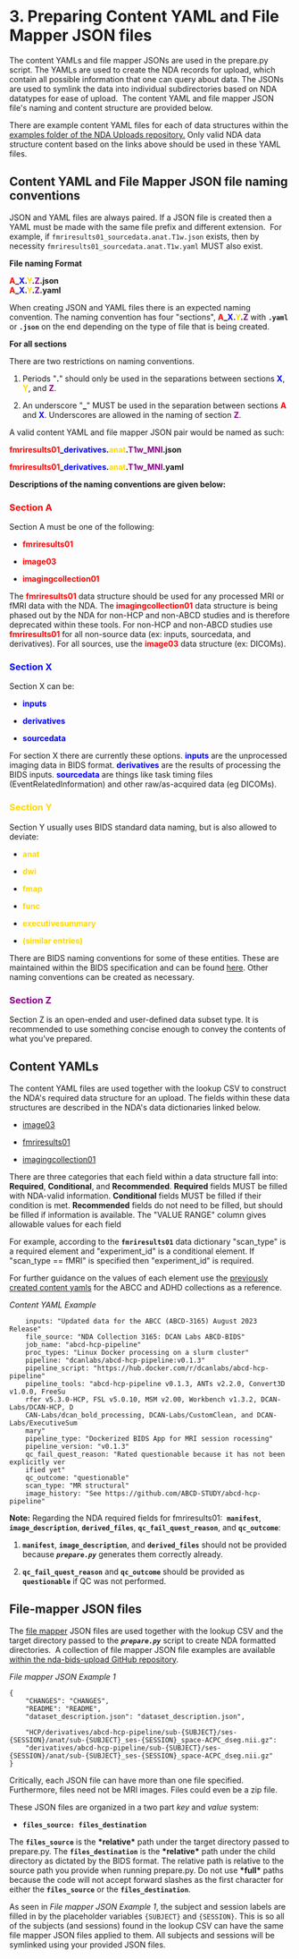 # 3. Preparing Content YAML and File Mapper JSON files

The content YAMLs and file mapper JSONs are used in the prepare.py
script. The YAMLs are used to create the NDA records for upload, which
contain all possible information that one can query about data. The
JSONs are used to symlink the data into individual subdirectories based
on NDA datatypes for ease of upload.  The content YAML and file mapper
JSON file's naming and content structure are provided below.

There are example content YAML files for each of data structures within the 
[examples folder of the NDA Uploads repository.](https://github.com/DCAN-Labs/nda-bids-upload/tree/main/examples)
Only valid NDA data structure content based on the
links above should be used in these YAML files.

## Content YAML and File Mapper JSON file naming conventions
JSON and YAML files are always paired. If a JSON file is created then a
YAML must be made with the same file prefix and different extension. 
For example, if `fmriresults01_sourcedata.anat.T1w.json` exists, then by
necessity `fmriresults01_sourcedata.anat.T1w.yaml` MUST also exist.

**File naming Format**

**<span style="color:red">A</span>_<span style="color:blue">X</span>.<span style="color:gold">Y</span>.<span style="color:purple">Z</span>.json**<br>
**<span style="color:red">A</span>_<span style="color:blue">X</span>.<span style="color:gold">Y</span>.<span style="color:purple">Z</span>.yaml**

When creating JSON and YAML files there is an expected naming
convention. The naming convention has four "sections", **<span style="color:red">A</span>_<span style="color:blue">X</span>.<span style="color:gold">Y</span>.<span style="color:purple">Z</span>** with
**`.yaml`** or **`.json`** on the end depending on the type of file that is
being created. 

**For all sections**

There are two restrictions on naming conventions.

1.  Periods "**.**" should only be used in the separations between sections **<span style="color:blue">X</span>**, **<span style="color:gold">Y</span>**, and **<span style="color:purple">Z</span>**.

2.  An underscore "**_**" MUST be used in the separation between sections **<span style="color:red">A</span>** and **<span style="color:blue">X</span>**. Underscores are allowed in the naming of section **<span style="color:purple">Z</span>**.

A valid content YAML and file mapper JSON pair would be named as such:

**<span style="color:red">fmriresults01</span>_<span style="color:blue">derivatives</span>.<span style="color:gold">anat</span>.<span style="color:purple">T1w_MNI</span>.json**

**<span style="color:red">fmriresults01</span>_<span style="color:blue">derivatives</span>.<span style="color:gold">anat</span>.<span style="color:purple">T1w_MNI</span>.yaml**

**Descriptions of the naming conventions are given below:**

### <span style="color:red">Section A</span>

Section A must be one of the following:

-   **<span style="color:red">fmriresults01</span>**

-   **<span style="color:red">image03</span>**

-   **<span style="color:red">imagingcollection01</span>**

The **<span style="color:red">fmriresults01</span>** data structure should be used for any processed
MRI or fMRI data with the NDA. The **<span style="color:red">imagingcollection01</span>** data
structure is being phased out by the NDA for non-HCP and non-ABCD
studies and is therefore deprecated within these
tools. For non-HCP and non-ABCD studies use **<span style="color:red">fmriresults01</span>** for all
non-source data (ex: inputs, sourcedata, and derivatives). For all
sources, use the **<span style="color:red">image03</span>** data structure (ex: DICOMs).

### <span style="color:blue">Section X</span>

Section X can be:

-   **<span style="color:blue">inputs</span>**

-   **<span style="color:blue">derivatives</span>**

-   **<span style="color:blue">sourcedata</span>**

For section X there are currently these options. **<span style="color:blue">inputs</span>** are the
unprocessed imaging data in BIDS format. **<span style="color:blue">derivatives</span>** are the results
of processing the BIDS inputs. **<span style="color:blue">sourcedata</span>** are things like task
timing files (EventRelatedInformation) and other raw/as-acquired data
(eg DICOMs).

### <span style="color:gold">Section Y</span>

Section Y usually uses BIDS standard data naming, but is also allowed to deviate:

-   **<span style="color:gold">anat</span>**

-   **<span style="color:gold">dwi</span>**

-   **<span style="color:gold">fmap</span>**

-   **<span style="color:gold">func</span>**

-   **<span style="color:gold">executivesummary</span>**

-   **<span style="color:gold">(similar entries)</span>**

There are BIDS naming conventions for some of these entities. These are
maintained within the BIDS specification and can be found
[here](https://bids-specification.readthedocs.io/en/stable/99-appendices/04-entity-table.html#magnetic-resonance-imaging).
Other naming conventions can be created as necessary.

### <span style="color:purple">Section Z</span>

Section Z is an open-ended and user-defined data subset type. It is recommended to
use something concise enough to convey the contents of what you've
prepared.

## Content YAMLs

The content YAML files are used together with the lookup CSV to
construct the NDA's required data structure for an upload. The fields
within these data structures are described in the NDA's data
dictionaries linked below.

-   [image03](https://nda.nih.gov/data_structure.html?short_name=image03)

-   [fmriresults01](https://nda.nih.gov/data_structure.html?short_name=fmriresults01)

-   [imagingcollection01](https://nda.nih.gov/data_structure.html?short_name=imagingcollection01)

There are three categories that each field within a data structure fall
into: **Required**, **Conditional**, and **Recommended**. 
**Required** fields MUST be filled with NDA-valid information. 
**Conditional** fields MUST be filled if their condition is met. 
**Recommended** fields do not need to be filled, but should be filled if information is available. The
"VALUE RANGE" column gives allowable values for each field

For example, according to the **`fmriresults01`** data dictionary
"scan_type" is a required element and "experiment_id" is a conditional
element. If "scan_type == fMRI" is specified then "experiment_id" is
required.

For further guidance on the values of each element use the 
[previously created content yamls](https://github.com/DCAN-Labs/nda-bids-upload/tree/main/examples) for the ABCC and ADHD collections as a reference. 

*Content YAML Example*

        inputs: "Updated data for the ABCC (ABCD-3165) August 2023 Release"
        file_source: "NDA Collection 3165: DCAN Labs ABCD-BIDS"
        job_name: "abcd-hcp-pipeline"
        proc_types: "Linux Docker processing on a slurm cluster"
        pipeline: "dcanlabs/abcd-hcp-pipeline:v0.1.3"
        pipeline_script: "https://hub.docker.com/r/dcanlabs/abcd-hcp-pipeline"
        pipeline_tools: "abcd-hcp-pipeline v0.1.3, ANTs v2.2.0, Convert3D v1.0.0, FreeSu
        rfer v5.3.0-HCP, FSL v5.0.10, MSM v2.00, Workbench v1.3.2, DCAN-Labs/DCAN-HCP, D
        CAN-Labs/dcan_bold_processing, DCAN-Labs/CustomClean, and DCAN-Labs/ExecutiveSum
        mary"
        pipeline_type: "Dockerized BIDS App for MRI session rocessing"
        pipeline_version: "v0.1.3"
        qc_fail_quest_reason: "Rated questionable because it has not been explicitly ver
        ified yet"
        qc_outcome: "questionable"
        scan_type: "MR structural"
        image_history: "See https://github.com/ABCD-STUDY/abcd-hcp-pipeline"

**Note:** Regarding the NDA required fields for fmriresults01: 
**`manifest`**, **`image_description`**, **`derived_files`**,
**`qc_fail_quest_reason`**, and **`qc_outcome`**:

1.  **`manifest`**, **`image_description`**, and **`derived_files`** should
    not be provided because ***`prepare.py`*** generates them correctly
    already.

2.  **`qc_fail_quest_reason`** and **`qc_outcome`** should be provided as
    **`questionable`** if QC was not performed.

## File-mapper JSON files

The [file mapper](https://github.com/DCAN-Labs/file-mapper) JSON
files are used together with the lookup CSV and the target directory
passed to the ***`prepare.py`*** script to create NDA formatted
directories.  A collection of file mapper JSON file examples are
available [within the nda-bids-upload GitHub repository](https://github.com/DCAN-Labs/nda-bids-upload/tree/master/examples/json).

*File mapper JSON Example 1*

```
{
    "CHANGES": "CHANGES",
    "README": "README",
    "dataset_description.json": "dataset_description.json",
    
    "HCP/derivatives/abcd-hcp-pipeline/sub-{SUBJECT}/ses-{SESSION}/anat/sub-{SUBJECT}_ses-{SESSION}_space-ACPC_dseg.nii.gz": 
    "derivatives/abcd-hcp-pipeline/sub-{SUBJECT}/ses-{SESSION}/anat/sub-{SUBJECT}_ses-{SESSION}_space-ACPC_dseg.nii.gz"
}
```

Critically, each JSON file can have more than one file specified.
Furthermore, files need not be MRI images. Files could even be a zip
file.

These JSON files are organized in a two part *key* and *value* system:

-   **`files_source: files_destination`**

The **`files_source`** is the **\*relative\*** path under the target
directory passed to prepare.py. The **`files_destination`** is the
**\*relative\*** path under the child directory as dictated by the BIDS
format. The relative path is relative to the source path you provide
when running prepare.py. Do not use **\*full\*** paths because the code
will not accept forward slashes as the first character for either the
**`files_source`** or the **`files_destination`**.

As seen in *File mapper JSON Example 1*, the subject and session labels
are filled in by the placeholder variables `{SUBJECT}` and `{SESSION}`. This
is so all of the subjects (and sessions) found in the lookup CSV can
have the same file mapper JSON files applied to them. All subjects and
sessions will be symlinked using your provided JSON files.
